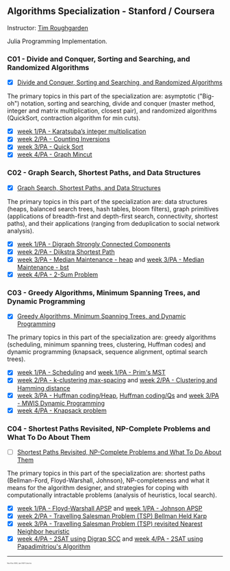 ## Algorithms Specialization - Stanford / Coursera
Instructor: [Tim Roughgarden](https://www.coursera.org/instructor/~768)  

Julia Programming Implementation.

### C01 - Divide and Conquer, Sorting and Searching, and Randomized Algorithms
 - [X] [Divide and Conquer, Sorting and Searching, and Randomized Algorithms](https://www.coursera.org/learn/algorithms-divide-conquer)

The primary topics in this part of the specialization are: asymptotic ("Big-oh") notation, sorting and searching, divide and conquer (master method, integer and matrix multiplication, closest pair), and randomized algorithms (QuickSort, contraction algorithm for min cuts).

 - [X] [week 1/PA - Karatsuba’s integer multiplication](https://github.com/pascal-p/julia-exercism/blob/master/Algo/01-karatsuba-int-mult/)  
 - [X] [week 2/PA - Counting Inversions](https://github.com/pascal-p/julia-exercism/blob/master/Algo/02-counting-inversions/)  
 - [X] [week 3/PA - Quick Sort](https://github.com/pascal-p/julia-exercism/blob/master/Algo/03-quick-sort/)  
 - [X] [week 4/PA - Graph Mincut](https://github.com/pascal-p/julia-exercism/blob/master/Algo/05-graph-mincut/)  

### C02 - Graph Search, Shortest Paths, and Data Structures
 - [X] [Graph Search, Shortest Paths, and Data Structures](https://www.coursera.org/learn/algorithms-graphs-data-structures)

The primary topics in this part of the specialization are: data structures (heaps, balanced search trees, hash tables, bloom filters), graph primitives (applications of breadth-first and depth-first search, connectivity, shortest paths), and their applications (ranging from deduplication to social network analysis).
    
 - [X] [week 1/PA - Digraph Strongly Connected Components](https://github.com/pascal-p/julia-exercism/blob/master/Algo/06-digraph-scc/)
 - [X] [week 2/PA - Dijkstra Shortest Path](https://github.com/pascal-p/julia-exercism/blob/master/Algo/07-dijkstra-sp/)
 - [X] [week 3/PA - Median Maintenance - heap](https://github.com/pascal-p/julia-exercism/tree/master/Algo/08-median-maintenance-heap) and [week 3/PA - Median Maintenance - bst](https://github.com/pascal-p/julia-exercism/tree/master/Algo/10-median-maintenance-bst)
 - [X] [week 4/PA - 2-Sum Problem](https://github.com/pascal-p/julia-exercism/tree/master/Algo/12-2-sum/)

### C03 - Greedy Algorithms, Minimum Spanning Trees, and Dynamic Programming
 - [X] [Greedy Algorithms, Minimum Spanning Trees, and Dynamic Programming](https://www.coursera.org/learn/algorithms-greedy)

The primary topics in this part of the specialization are: greedy algorithms (scheduling, minimum spanning trees, clustering, Huffman codes) and dynamic programming (knapsack, sequence alignment, optimal search trees).

  - [X] [week 1/PA - Scheduling](https://github.com/pascal-p/julia-exercism/blob/master/Algo/13-1-greedy-alg_scheduling/) and [week 1/PA - Prim's MST](https://github.com/pascal-p/julia-exercism/blob/master/Algo/13-2-greedy-prim_mst/)
  - [X] [week 2/PA - k-clustering max-spacing](https://github.com/pascal-p/julia-exercism/tree/master/Algo/14-3-greedy-single-link-clustering/) and [week 2/PA - Clustering and Hamming distance](https://github.com/pascal-p/julia-exercism/blob/master/Algo/14-4-greedy-clustering/)
  - [X] [week 3/PA - Huffman coding/Heap](https://github.com/pascal-p/julia-exercism/tree/master/Algo/15-1-greedy-huffman-coding), [Huffman coding/Qs](https://github.com/pascal-p/julia-exercism/tree/master/Algo/15-1-greedy-huffman-coding) and [week 3/PA - MWIS Dynamic Programming](https://github.com/pascal-p/julia-exercism/tree/master/Algo/15-2-dp-max-weight)
  - [X] [week 4/PA - Knapsack problem](https://github.com/pascal-p/julia-exercism/tree/master/Algo/16-1-dp-knapsack)

### C04 - Shortest Paths Revisited, NP-Complete Problems and What To Do About Them
 - [ ] [Shortest Paths Revisited, NP-Complete Problems and What To Do About Them](https://www.coursera.org/learn/algorithms-npcomplete)

The primary topics in this part of the specialization are: shortest paths (Bellman-Ford, Floyd-Warshall, Johnson), NP-completeness and what it means for the algorithm designer, and strategies for coping with computationally intractable problems (analysis of heuristics, local search).

  - [X] [week 1/PA - Floyd-Warshall APSP](https://github.com/pascal-p/julia-exercism/tree/master/Algo/18-2-dp-apsp-floyd-warshall) and [week 1/PA - Johnson APSP](https://github.com/pascal-p/julia-exercism/tree/master/Algo/18-3-dp-apsp-johnson)
  - [X] [week 2/PA - Travelling Salesman Problem (TSP) Bellman Held Karp](https://github.com/pascal-p/julia-exercism/tree/master/Algo/19-1-tsp)
  - [X] [week 3/PA - Travelling Salesman Problem (TSP) revisited Nearest Neighbor heuristic](https://github.com/pascal-p/julia-exercism/tree/master/Algo/20-1-tsp-heuristic)
  - [X] [week 4/PA - 2SAT using Digrap SCC](https://github.com/pascal-p/julia-exercism/tree/master/Algo/21-1-2-sat) and [week 4/PA - 2SAT using Papadimitriou's Algorithm](https://github.com/pascal-p/julia-exercism/tree/master/Algo/21-2-2-sat)

<hr />
<p style="font-size:0.25em">Nov-Dec 2020, Jan 2021 Corto Inc</p>

